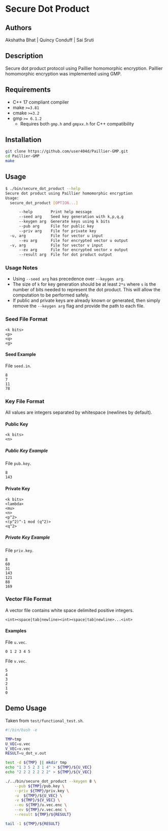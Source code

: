# Secure Dot Product

## Authors

Akshatha Bhat | Quincy Conduff | Sai Sruti

## Description

Secure dot product protocol using Paillier homomorphic encryption. Paillier homomorphic encryption was implemented using GMP.

## Requirements

- C++ 17 compliant compiler
- make `>=3.81`
- cmake `>=3.2`
- gmp `>= 6.1.2`
  - Requires both `gmp.h` and `gmpxx.h` for C++ compatibility

## Installation

```sh
git clone https://github.com/user404d/Paillier-GMP.git
cd Paillier-GMP
make
```

## Usage

```sh
$ ./bin/secure_dot_product --help
Secure dot product using Paillier homomorphic encryption
Usage:
  secure_dot_product [OPTION...]

      --help        Print help message
      --seed arg    Seed key generation with k,p,q,g
      --keygen arg  Generate keys using k bits
      --pub arg     File for public key
      --priv arg    File for private key
  -u, arg           File for vector u input
      --eu arg      File for encrypted vector u output
  -v, arg           File for vector v input
      --ev arg      File for encrypted vector v output
      --result arg  File for dot product output
```

### Usage Notes

- Using `--seed arg` has precedence over `--keygen arg`.
- The size of `k` for key generation should be at least `2*s` where `s` is the number of bits needed to represent the dot product. This will allow the computation to be performed safely.
- If public and private keys are already known or generated, then simply remove the `--keygen arg` flag and provide the path to each file.

### Seed File Format

```plain
<k bits>
<p>
<q>
<g>
```

#### Seed Example

File `seed.in`.

```plain
8
7
11
78
```

### Key File Format

All values are integers separated by whitespace (newlines by default).

#### Public Key

```plain
<k bits>
<n>
```

##### Public Key Example

File `pub.key`.

```plain
8
143
```

#### Private Key

```plain
<k bits>
<lambda>
<mu>
<n>
<p^2>
<(p^2)^-1 mod (q^2)>
<q^2>
```

##### Private Key Example

File `priv.key`.

```plain
8
60
31
143
121
88
169
```

### Vector File Format

A vector file contains white space delimited positive integers.

`<int><space|tab|newline><int><space|tab|newline>...<int>`

#### Examples

File `u.vec`.

```plain
0 1 2 3 4 5
```

File `v.vec`.

```plain
5
4
3
2
1
0
```

## Demo Usage

Taken from `test/functional_test.sh`.

```sh
#!/bin/bash -e

TMP=tmp
U_VEC=u.vec
V_VEC=v.vec
RESULT=u_dot_v.out

test -d ${TMP} || mkdir tmp
echo "1 3 5 2 3 1 4" > ${TMP}/${U_VEC}
echo "2 2 2 2 2 2 2" > ${TMP}/${V_VEC}

./../bin/secure_dot_product --keygen 8 \
    --pub ${TMP}/pub.key \
    --priv ${TMP}/priv.key \
    -u  ${TMP}/${U_VEC} \
    -v ${TMP}/${V_VEC} \
    --eu ${TMP}/u.vec.enc \
    --ev ${TMP}/v.vec.enc \
    --result ${TMP}/${RESULT}

tail -1 ${TMP}/${RESULT}
```
